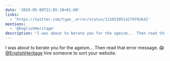 ```yaml
---
date: '2019-05-09T21:05:30+01:00'
links:
  - 'https://twitter.com/type__error/status/1126539514279792642'
mentions:
  - '@EnglishHeritage'
description: "I was about to berate you for the ageism... Then read that error message. \U0001F631 [@EnglishHeritage](https://twitter.com/@EnglishHeritage) hire someone to sort your website. "
---
```

I was about to berate you for the ageism... Then read that error message. 😱 [@EnglishHeritage](https://twitter.com/@EnglishHeritage) hire someone to sort your website. 
